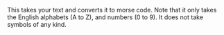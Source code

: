 This takes your text and converts it to morse code. 
Note that it only takes the English alphabets (A to Z), and numbers (0 to 9). It does not take symbols of any kind.
